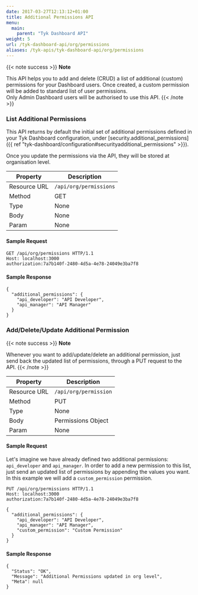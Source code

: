 ```yaml
---
date: 2017-03-27T12:13:12+01:00
title: Additional Permissions API
menu:
  main:
    parent: "Tyk Dashboard API"
weight: 5 
url: /tyk-dashboard-api/org/permissions
aliases: /tyk-apis/tyk-dashboard-api/org/permissions
---
```

{{< note success >}}
**Note**  

This API helps you to add and delete (CRUD) a list of additional (custom) permissions for your Dashboard users.
Once created, a custom permission will be added to standard list of user permissions.
<br/>
Only Admin Dashboard users will be authorised to use this API.
{{< /note >}}


### List Additional Permissions
This API returns by default the initial set of additional permissions defined in your Tyk Dashboard configuration, under [security.additional_permissions]({{ ref "tyk-dashboard/configuration#securityadditional_permissions" >}}).

Once you update the permissions via the API, they will be stored at organisation level.

| **Property** | **Description**       |
| ------------ | --------------------- |
| Resource URL | `/api/org/permissions`|
| Method       | GET                   |
| Type         | None                  |
| Body         | None                  |
| Param        | None                  |

#### Sample Request

```{.copyWrapper}
GET /api/org/permissions HTTP/1.1
Host: localhost:3000
authorization:7a7b140f-2480-4d5a-4e78-24049e3ba7f8
```

#### Sample Response

```
{
  "additional_permissions": {
    "api_developer": "API Developer",
    "api_manager": "API Manager"
  }
}
```
### Add/Delete/Update Additional Permission

{{< note success >}}
**Note**  

Whenever you want to add/update/delete an additional permission, just send back the updated list of permissions, through a PUT request to the API.
{{< /note >}}


| **Property** | **Description**          |
| ------------ | ------------------------ |
| Resource URL | `/api/org/permission`    |
| Method       | PUT                      |
| Type         | None                     |
| Body         | Permissions Object       |
| Param        | None                     |

#### Sample Request

Let's imagine we have already defined two additional permissions: `api_developer` and `api_manager`. In order to add a new permission to this list, just send 
an updated list of permissions by appending the values you want. In this example we will add a `custom_permission` permission.

```{.copyWrapper}
PUT /api/org/permissions HTTP/1.1
Host: localhost:3000
authorization:7a7b140f-2480-4d5a-4e78-24049e3ba7f8

{
  "additional_permissions": {
    "api_developer": "API Developer",
    "api_manager": "API Manager",
    "custom_permission": "Custom Permission"
  }
}
```

#### Sample Response

```
{
  "Status": "OK",
  "Message": "Additional Permissions updated in org level",
  "Meta": null
}
```